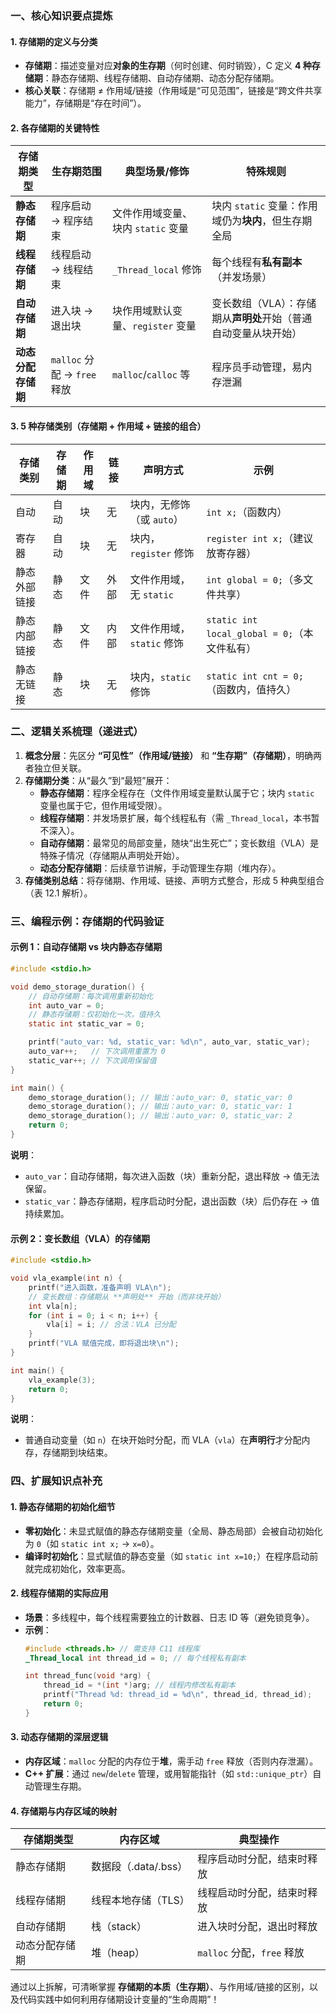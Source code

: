 ### 一、核心知识要点提炼  
#### 1. 存储期的定义与分类  
- **存储期**：描述变量对应**对象的生存期**（何时创建、何时销毁），C 定义 **4 种存储期**：静态存储期、线程存储期、自动存储期、动态分配存储期。  
- **核心关联**：存储期 ≠ 作用域/链接（作用域是“可见范围”，链接是“跨文件共享能力”，存储期是“存在时间”）。  


#### 2. 各存储期的关键特性  
| 存储期类型       | 生存期范围                     | 典型场景/修饰                     | 特殊规则                     |
|------------------|--------------------------------|----------------------------------|------------------------------|
| **静态存储期**   | 程序启动 → 程序结束           | 文件作用域变量、块内 `static` 变量 | 块内 `static` 变量：作用域仍为**块内**，但生存期全局 |
| **线程存储期**   | 线程启动 → 线程结束           | `_Thread_local` 修饰              | 每个线程有**私有副本**（并发场景） |
| **自动存储期**   | 进入块 → 退出块               | 块作用域默认变量、`register` 变量 | 变长数组（VLA）：存储期从**声明处**开始（普通自动变量从块开始） |
| **动态分配存储期** | `malloc` 分配 → `free` 释放   | `malloc`/`calloc` 等              | 程序员手动管理，易内存泄漏   |  


#### 3. 5 种存储类别（存储期 + 作用域 + 链接的组合）  
| 存储类别       | 存储期   | 作用域   | 链接     | 声明方式                     | 示例                          |
|----------------|----------|----------|----------|------------------------------|-------------------------------|
| 自动           | 自动     | 块       | 无       | 块内，无修饰（或 `auto`）    | `int x;`（函数内）            |
| 寄存器         | 自动     | 块       | 无       | 块内，`register` 修饰         | `register int x;`（建议放寄存器） |
| 静态外部链接   | 静态     | 文件     | 外部     | 文件作用域，无 `static`       | `int global = 0;`（多文件共享） |
| 静态内部链接   | 静态     | 文件     | 内部     | 文件作用域，`static` 修饰     | `static int local_global = 0;`（本文件私有） |
| 静态无链接     | 静态     | 块       | 无       | 块内，`static` 修饰           | `static int cnt = 0;`（函数内，值持久） |  




### 二、逻辑关系梳理（递进式）  
1. **概念分层**：先区分 **“可见性”（作用域/链接）** 和 **“生存期”（存储期）**，明确两者独立但关联。  
2. **存储期分类**：从“最久”到“最短”展开：  
   - **静态存储期**：程序全程存在（文件作用域变量默认属于它；块内 `static` 变量也属于它，但作用域受限）。  
   - **线程存储期**：并发场景扩展，每个线程私有（需 `_Thread_local`，本书暂不深入）。  
   - **自动存储期**：最常见的局部变量，随块“出生死亡”；变长数组（VLA）是特殊子情况（存储期从声明处开始）。  
   - **动态分配存储期**：后续章节讲解，手动管理生存期（堆内存）。  
3. **存储类别总结**：将存储期、作用域、链接、声明方式整合，形成 5 种典型组合（表 12.1 解析）。  




### 三、编程示例：存储期的代码验证  
#### 示例 1：自动存储期 vs 块内静态存储期  
```c
#include <stdio.h>

void demo_storage_duration() {
    // 自动存储期：每次调用重新初始化
    int auto_var = 0;  
    // 静态存储期：仅初始化一次，值持久
    static int static_var = 0;  

    printf("auto_var: %d, static_var: %d\n", auto_var, static_var);
    auto_var++;   // 下次调用重置为 0
    static_var++; // 下次调用保留值
}

int main() {
    demo_storage_duration(); // 输出：auto_var: 0, static_var: 0
    demo_storage_duration(); // 输出：auto_var: 0, static_var: 1
    demo_storage_duration(); // 输出：auto_var: 0, static_var: 2
    return 0;
}
```  
**说明**：  
- `auto_var`：自动存储期，每次进入函数（块）重新分配，退出释放 → 值无法保留。  
- `static_var`：静态存储期，程序启动时分配，退出函数（块）后仍存在 → 值持续累加。  


#### 示例 2：变长数组（VLA）的存储期  
```c
#include <stdio.h>

void vla_example(int n) {
    printf("进入函数，准备声明 VLA\n");
    // 变长数组：存储期从 **声明处** 开始（而非块开始）
    int vla[n];  
    for (int i = 0; i < n; i++) {
        vla[i] = i; // 合法：VLA 已分配
    }
    printf("VLA 赋值完成，即将退出块\n");
}

int main() {
    vla_example(3);
    return 0;
}
```  
**说明**：  
- 普通自动变量（如 `n`）在块开始时分配，而 VLA（`vla`）在**声明行**才分配内存，存储期到块结束。  




### 四、扩展知识点补充  
#### 1. 静态存储期的初始化细节  
- **零初始化**：未显式赋值的静态存储期变量（全局、静态局部）会被自动初始化为 `0`（如 `static int x;` → `x=0`）。  
- **编译时初始化**：显式赋值的静态变量（如 `static int x=10;`）在程序启动前就完成初始化，效率更高。  


#### 2. 线程存储期的实际应用  
- **场景**：多线程中，每个线程需要独立的计数器、日志 ID 等（避免锁竞争）。  
- **示例**：  
  ```c
  #include <threads.h> // 需支持 C11 线程库
  _Thread_local int thread_id = 0; // 每个线程私有副本

  int thread_func(void *arg) {
      thread_id = *(int *)arg; // 线程内修改私有副本
      printf("Thread %d: thread_id = %d\n", thread_id, thread_id);
      return 0;
  }
  ```  


#### 3. 动态存储期的深层逻辑  
- **内存区域**：`malloc` 分配的内存位于**堆**，需手动 `free` 释放（否则内存泄漏）。  
- **C++ 扩展**：通过 `new`/`delete` 管理，或用智能指针（如 `std::unique_ptr`）自动管理生存期。  


#### 4. 存储期与内存区域的映射  
| 存储期类型       | 内存区域       | 典型操作                     |
|------------------|----------------|------------------------------|
| 静态存储期       | 数据段（.data/.bss） | 程序启动时分配，结束时释放   |
| 线程存储期       | 线程本地存储（TLS）  | 线程启动时分配，结束时释放   |
| 自动存储期       | 栈（stack）     | 进入块时分配，退出时释放     |
| 动态分配存储期   | 堆（heap）      | `malloc` 分配，`free` 释放   |  




通过以上拆解，可清晰掌握 **存储期的本质（生存期）**、与作用域/链接的区别，以及代码实践中如何利用存储期设计变量的“生命周期”！